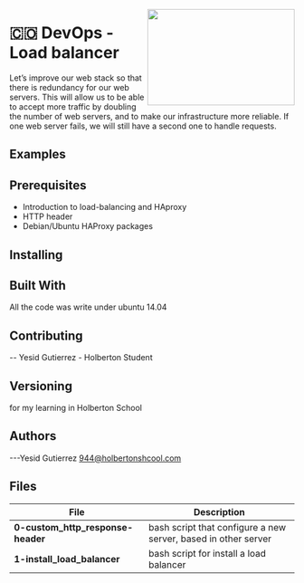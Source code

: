 <p>
<img width="260" height="170" src="https://davidjohncoleman.com/wp-djc/wp-content/uploads/2017/06/HBTN-Borderless-CMYK-Logo-Vertical-Color-Black@1200ppi-300x236.png" align="right" >
</p>





# :colombia: DevOps  - Load balancer                                      
Let’s improve our web stack so that there is redundancy for our web servers.
This will allow us to be able to accept more traffic by doubling the number 
of web servers, and to make our infrastructure more reliable. If one web 
server fails, we will still have a second one to handle requests.
## Examples
## Prerequisites
- Introduction to load-balancing and HAproxy
- HTTP header
- Debian/Ubuntu HAProxy packages
## Installing
## Built With
All the code was write under ubuntu 14.04                                 
## Contributing
-- Yesid Gutierrez - Holberton Student                                          
## Versioning
for my learning in Holberton School
## Authors
---Yesid Gutierrez  944@holbertonshcool.com                                    
                                                                               
## Files

|             File               |             Description                  |
|--------------------------------| ---------------------------------------- |
|**0-custom_http_response-header**| bash script that configure a new server, based in other server|
|**1-install_load_balancer**|bash script for install a load balancer|